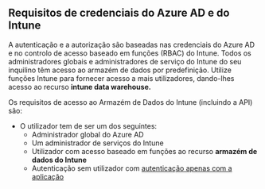 <!-- This include is part of the Intune Data Warehouse documentation. -->

## <a name="azure-ad-and-intune-credential-requirements"></a>Requisitos de credenciais do Azure AD e do Intune

A autenticação e a autorização são baseadas nas credenciais do Azure AD e no controlo de acesso baseado em funções (RBAC) do Intune. Todos os administradores globais e administradores de serviço do Intune do seu inquilino têm acesso ao armazém de dados por predefinição. Utilize funções Intune para fornecer acesso a mais utilizadores, dando-lhes acesso ao recurso **intune data warehouse.**

Os requisitos de acesso ao Armazém de Dados do Intune (incluindo a API) são:

- O utilizador tem de ser um dos seguintes:
  - Administrador global do Azure AD
  - Um administrador de serviços do Intune
  - Utilizador com acesso baseado em funções ao recurso **armazém de dados do Intune**
  - Autenticação sem utilizador com [autenticação apenas com a aplicação](../developer/data-warehouse-app-only-auth.md) 
